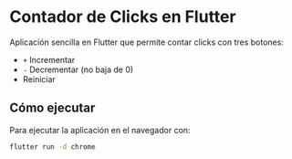# Contador de Clicks en Flutter

Aplicación sencilla en Flutter que permite contar clicks con tres botones:

- `+` Incrementar
- `-` Decrementar (no baja de 0)
- Reiniciar

## Cómo ejecutar

Para ejecutar la aplicación en el navegador con:

```bash
flutter run -d chrome

